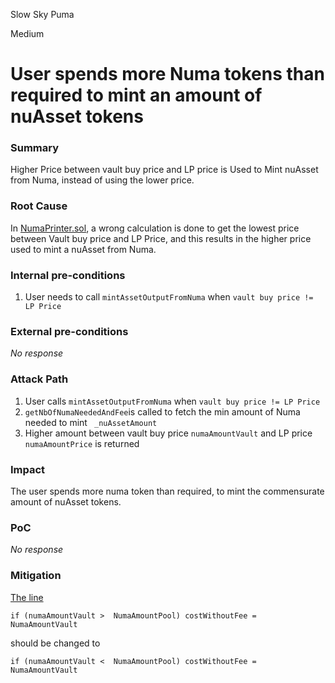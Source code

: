 Slow Sky Puma

Medium

# User spends more Numa tokens than required to mint an amount of nuAsset tokens

### Summary

Higher Price between vault buy price and LP price is Used to Mint nuAsset from Numa, instead of using the lower price.


### Root Cause

In [NumaPrinter.sol](https://github.com/sherlock-audit/2024-12-numa-audit/blob/ae1d7781efb4cb2c3a40c642887ddadeecabb97d/Numa/contracts/NumaProtocol/NumaPrinter.sol#L407), a wrong calculation is done to get the lowest price between Vault buy price and LP Price, and this results in the higher price used to mint a nuAsset from Numa. 

### Internal pre-conditions

1. User needs to call `mintAssetOutputFromNuma` when `vault buy price != LP Price`

### External pre-conditions

_No response_

### Attack Path

 1. User  calls `mintAssetOutputFromNuma` when `vault buy price != LP Price`
2. `getNbOfNumaNeededAndFee`is called to fetch the min amount of Numa needed to mint ` _nuAssetAmount`
3.  Higher amount between vault buy price `numaAmountVault` and LP price `numaAmountPrice` is returned 

### Impact

The user spends more numa token than required, to mint the commensurate amount of nuAsset tokens.

### PoC

_No response_

### Mitigation

[The line](https://github.com/sherlock-audit/2024-12-numa-audit/blob/ae1d7781efb4cb2c3a40c642887ddadeecabb97d/Numa/contracts/NumaProtocol/NumaPrinter.sol#L407)

```solidity 
if (numaAmountVault >  NumaAmountPool) costWithoutFee = NumaAmountVault 
```

should be changed to

```solidity
if (numaAmountVault <  NumaAmountPool) costWithoutFee = NumaAmountVault 
```